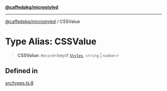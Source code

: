 [**@caffedpkg/microstyled**](../README.md)

***

[@caffedpkg/microstyled](../globals.md) / CSSValue

# Type Alias: CSSValue

> **CSSValue**: `Record`\<keyof [`Styles`](Styles.md), `string` \| `number`\>

## Defined in

[src/types.ts:8](https://github.com/caffed/microstyled/blob/0e0d0d91e7aa2e3a4202341d6352feeb008d9de4/src/types.ts#L8)
